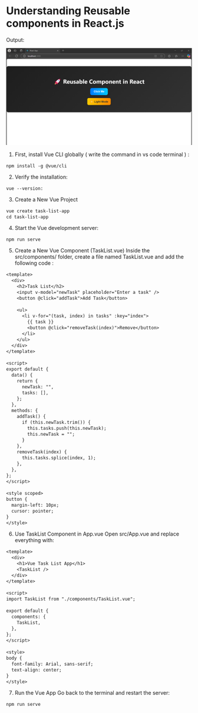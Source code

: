 # Understanding Reusable components in React.js 

Output:

![Alt Text](https://github.com/Reshmagvs/Reusable-components-react.js/blob/main/reuse_js.png)

1. First, install Vue CLI globally ( write the command in vs code terminal ) :

```
npm install -g @vue/cli
```
2. Verify the installation:

```
vue --version:
```
3. Create a New Vue Project

```
vue create task-list-app
cd task-list-app
```
4. Start the Vue development server:
   
```
npm run serve
```
5. Create a New Vue Component (TaskList.vue)
Inside the src/components/ folder, create a file named TaskList.vue and add the following code :

```
<template>
  <div>
    <h2>Task List</h2>
    <input v-model="newTask" placeholder="Enter a task" />
    <button @click="addTask">Add Task</button>

    <ul>
      <li v-for="(task, index) in tasks" :key="index">
        {{ task }}
        <button @click="removeTask(index)">Remove</button>
      </li>
    </ul>
  </div>
</template>

<script>
export default {
  data() {
    return {
      newTask: "",
      tasks: [],
    };
  },
  methods: {
    addTask() {
      if (this.newTask.trim()) {
        this.tasks.push(this.newTask);
        this.newTask = "";
      }
    },
    removeTask(index) {
      this.tasks.splice(index, 1);
    },
  },
};
</script>

<style scoped>
button {
  margin-left: 10px;
  cursor: pointer;
}
</style>
```
6. Use TaskList Component in App.vue
Open src/App.vue and replace everything with:
```
<template>
  <div>
    <h1>Vue Task List App</h1>
    <TaskList />
  </div>
</template>

<script>
import TaskList from "./components/TaskList.vue";

export default {
  components: {
    TaskList,
  },
};
</script>

<style>
body {
  font-family: Arial, sans-serif;
  text-align: center;
}
</style>
```
7. Run the Vue App
Go back to the terminal and restart the server:

```
npm run serve
```





